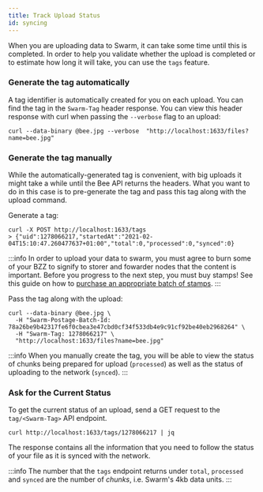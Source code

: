 ```yaml
---
title: Track Upload Status
id: syncing
---
```


When you are uploading data to Swarm, it can take some time until this is completed. In order to help you validate whether the upload is completed or to estimate how long it will take, you can use the `tags` feature. 

### Generate the tag automatically
A tag identifier is automatically created for you on each upload. You can find the tag in the `Swarm-Tag` header response. You can view this header response with curl when passing the `--verbose` flag to an upload:

```console
curl --data-binary @bee.jpg --verbose  "http://localhost:1633/files?name=bee.jpg"
```

### Generate the tag manually
While the automatically-generated tag is convenient, with big uploads it might take a while until the Bee API returns the headers. What you want to do in this case is to pre-generate the tag and pass this tag along with the upload command.

Generate a tag:
```console
curl -X POST http://localhost:1633/tags
> {"uid":1278066217,"startedAt":"2021-02-04T15:10:47.260477637+01:00","total":0,"processed":0,"synced":0}
```

:::info
In order to upload your data to swarm, you must agree to burn some of your BZZ to signify to storer and fowarder nodes that the content is important. Before you progress to the next step, you must buy stamps! See this guide on how to [purchase an appropriate batch of stamps](/docs/access-the-swarm/keep-your-data-alive).
:::


Pass the tag along with the upload:
```console
curl --data-binary @bee.jpg \
  -H "Swarm-Postage-Batch-Id: 78a26be9b42317fe6f0cbea3e47cbd0cf34f533db4e9c91cf92be40eb2968264" \
  -H "Swarm-Tag: 1278066217" \
  "http://localhost:1633/files?name=bee.jpg"
```

:::info
When you manually create the tag, you will be able to view the status of chunks being prepared for upload (`processed`) as well as the status of uploading to the network (`synced`).
:::

### Ask for the Current Status

To get the current status of an upload, send a GET request to the `tag/<Swarm-Tag>` API endpoint.

```console
curl http://localhost:1633/tags/1278066217 | jq
```

The response contains all the information that you need to follow the status of your file as it is synced with the network.

:::info
The number that the `tags` endpoint returns under `total`, `processed` and `synced` are the number of *chunks*, i.e. Swarm's 4kb data units.
:::
